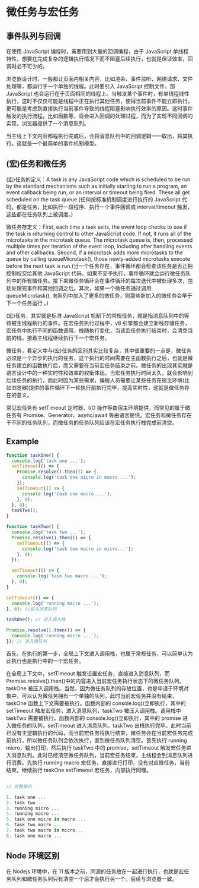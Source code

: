 # 微任务与宏任务

## 事件队列与回调

在使用 JavaScript 编程时，需要用到大量的回调编程，由于 JavaScript 单线程特性，想要在完成复杂的逻辑执行情况下而不阻塞后续执行，也就是保证效率，回调时必不可少的。

浏览器设计时，一般都让页面内相关内容，比如渲染、事件监听、网络请求、文件处理等，都运行于一个单独的线程。此时要引入 JavaScript 控制文件，那 JavaScript 也会运行在于页面相同的线程上。当触发某个事件时，有单线程线性执行，这时不仅仅可能是线程中正在执行其他任务，使得当前事件不能立即执行，更可能是考虑到直接执行当前事件导致的线程阻塞影响执行效率的原因。这时事件触发的执行流程，比如函数等，将会进入回调的处理过程，而为了实现不同回调的实现，浏览器提供了一个消息队列。

当主线上下文内容都程执行完成后，会将消息队列中的回调逻辑一一取出，将其执行。这就是一个最简单的事件机制模型。

## (宏)任务和微任务

(宏)任务的定义：A task is any JavaScript code which is scheduled to be run by the standard mechanisms such as initially starting to run a program, an event callback being run, or an interval or timeout being fired. These all get scheduled on the task queue.(任何按标准机制调度进行执行的 JavaScript 代码，都是任务，比如执行一段程序、执行一个事件回调或 interval/timeout 触发，这些都在任务队列上被调度。)

微任务存定义：First, each time a task exits, the event loop checks to see if the task is returning control to other JavaScript code. If not, it runs all of the microtasks in the microtask queue. The microtask queue is, then, processed multiple times per iteration of the event loop, including after handling events and other callbacks.
Second, if a microtask adds more microtasks to the queue by calling queueMicrotask(), those newly-added microtasks execute before the next task is run.(当一个任务存在，事件循环都会检查该任务是否正把控制权交给其他 JavaScript 代码。如果不交予执行，事件循环就会运行微任务队列中的所有微任务。接下来微任务循环会在事件循环的每次迭代中被处理多次，包括处理完事件和其他回调之后。其次，如果一个微任务通过调用 queueMicrotask(), 向队列中加入了更多的微任务，则那些新加入的微任务会早于下一个任务运行 。)

(宏)任务，其实就是标准 JavaScript 机制下的常规任务，就是指消息队列中的等待被主线程执行的事件。在宏任务执行过程中，v8 引擎都会建立新栈存储任务，宏任务中执行不同的函数调用，栈随执行变化，当该宏任务执行结束时，会清空当前的栈，接着主线程继续执行下一个宏任务。

微任务，看定义中与(宏)任务的区别其实比较复杂，其中很重要的一点是，微任务必须是一个异步的执行的任务，这个执行的时间需要在主函数执行之后，也就是微任务建立的函数执行后，而又需要在当前宏任务结束之前。微任务的出现其实就是语言设计中的一种实时性和效率的权衡体现。当宏任务执行时间太久，就会影响到后续任务的执行，而此时因为某些需求，编程人员需要让某些任务在宿主环境(比如浏览器)提供的事件循环下一轮执行前执行完毕，提高实时性，这就是微任务存在的意义。

常见宏任务有 setTimeout 定时器、I/O 操作等由宿主环境提供，而常见的属于微任务有 Promise、Generator、async/await 等由语言提供。宏任务和微任务存在于不同的任务队列，而微任务的任务队列应该在宏任务执行栈完成前清空。

## Example

```js
function taskOne() {
  console.log('task one ...');
  setTimeout(() => {
    Promise.resolve().then(() => {
      console.log('task one micro in macro ...');
    });
    setTimeout(() => {
      console.log('task one macro ...');
    }, 0);
  }, 0);
  taskTwo();
}

function taskTwo() {
  console.log('task two ...');
  Promise.resolve().then(() => {
    setTimeout(() => {
      console.log('task two macro in micro...');
    }, 0);
  });

  setTimeout(() => {
    console.log('task two macro ...');
  }, 0);
}

setTimeout(() => {
  console.log('running macro ...');
}, 0); //进入消息队列

taskOne(); // 进入调入栈

Promise.resolve().then(() => {
  console.log('running micro ...');
}); // 进入微队列
```

首先，在执行的第一步，全局上下文进入调用栈，也属于常规任务，可以简单认为此执行也是执行中的一个宏任务。

在全局上下文中，setTimeout 触发设置宏任务，直接进入消息队列，而 Promise.resolve().then()中的内容进入当前宏任务执行状态下的微任务队列。taskOne 被压入调用栈。当然，因为微任务队列的存放位置，也是申请于环境对象中，可以认为微任务拥有一个单独的队列。此时当前宏任务并没有结束，taskOne 函数上下文需要被执行。函数内部的 console.log()立即执行，其中的 setTimeout 触发宏任务，进入消息队列，taskTwo 被压入调用栈。调用栈中 taskTwo 需要被执行。函数内部的 console.log()立即执行，其中的 promise 进入微任务的队列，setTimeout 进入消息队列。taskTwo 出栈执行完毕。此时当前已没有主逻辑执行的代码，而当前宏任务将执行结束，微任务会在当前宏任务完成前执行，所以微任务队列会依次执行，直到微任务队列清空。首先执行 running micro，输出打印，然后执行 taskTwo 中的 promise，setTimeout 触发宏任务进入消息队列。此时已经清空微任务队列，当前宏任务结束，主线程会到消息队列进行消费。先执行 running macro 宏任务，直接进行打印，没有对应微任务，当前结束，继续执行 taskOne setTimeout 宏任务，内部执行同理。

```js

// 完整输出

1. task one ...
2. task two ...
3. running micro ...
4. running macro ...
5. task one micro in macro ...
6. task two macro ...
7. task two macro in micro...
8. task one macro ...
```

## Node 环境区别

在 Nodejs 环境中，在 11 版本之前，同源的任务放在一起进行执行，也就是宏任务队列和微任务队列只有清空一个后才会执行另一个。后续与浏览器一致。
